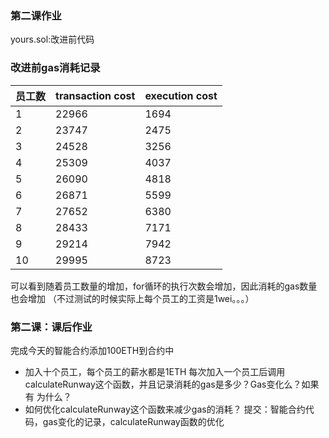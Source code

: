 ### 第二课作业
yours.sol:改进前代码

### 改进前gas消耗记录
员工数 | transaction cost | execution cost
-- | ----- | -----
1 | 22966 | 1694
2 | 23747 | 2475
3 | 24528 | 3256
4 | 25309 | 4037
5 | 26090 | 4818
6 | 26871 | 5599
7 | 27652 | 6380
8 | 28433 | 7171
9 | 29214 | 7942
10 | 29995 | 8723

可以看到随着员工数量的增加，for循环的执行次数会增加，因此消耗的gas数量也会增加
（不过测试的时候实际上每个员工的工资是1wei。。。）

### 第二课：课后作业
完成今天的智能合约添加100ETH到合约中
- 加入十个员工，每个员工的薪水都是1ETH
每次加入一个员工后调用calculateRunway这个函数，并且记录消耗的gas是多少？Gas变化么？如果有 为什么？
- 如何优化calculateRunway这个函数来减少gas的消耗？
提交：智能合约代码，gas变化的记录，calculateRunway函数的优化

